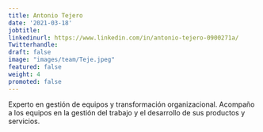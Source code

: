 ```yaml
---
title: Antonio Tejero
date: '2021-03-18'
jobtitle:
linkedinurl: https://www.linkedin.com/in/antonio-tejero-0900271a/
Twitterhandle:
draft: false
image: "images/team/Teje.jpeg"
featured: false
weight: 4
promoted: false
---
```

Experto en gestión de equipos y transformación organizacional. Acompaño a los equipos en la gestión del trabajo y el desarrollo de sus productos y servicios.